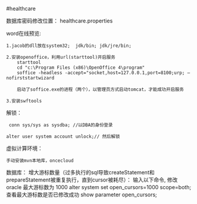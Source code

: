 #healthcare


数据库密码修改位置：
	healthcare.properties
	
	
word在线预览:

	1.jacob的dll放在system32;  jdk/bin; jdk/jre/bin;
	
	2.安装openoffice，利用url(starttool)开启服务
		starttool
		cd "c:\Program Files (x86)\OpenOffice 4\program"
		soffice -headless -accept="socket,host=127.0.0.1,port=8100;urp; –nofirststartwizard
		
		启动了soffice.exe的进程（两个），以管理员方式启动tomcat，才能成功开启服务
		
	3.安装swftools

	
解锁：

	 conn sys/sys as sysdba; //以DBA的身份登录
	 
    alter user system account unlock;// 然后解锁
    
    
虚拟计算环境：
   
   	手动安装mvn本地库，oncecloud
   	
数据库：
	增大游标数量（过多执行的sql导致createStatement和prepareStatement被重复执行，直到cursor被耗尽）：
		 输入以下命令, 修改 oracle 最大游标数为 1000
		alter system set open_cursors=1000 scope=both;
	查看最大游标数是否已修改成功
		show parameter open_cursors;
